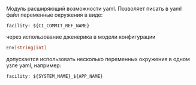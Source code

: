 Модуль расширяющий возможности yaml. Позволяет писать в yaml файл переменные окружения в виде:
~~~
facility: ${CI_COMMIT_REF_NAME}
~~~
через использование дженерика в модели конфигурации
~~~go
Env[string|int]
~~~
допускается использовать несколько переменных окружения в одном узле yaml, например:
~~~
facility: ${SYSTEM_NAME}_${APP_NAME}
~~~
